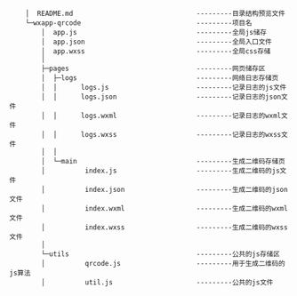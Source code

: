         │  README.md                               ---------目录结构预览文件
        └─wxapp-qrcode                             ---------项目名
            │  app.js                              ---------全局js储存
            │  app.json                            ---------全局入口文件
            │  app.wxss                            ---------全局css存储
            │  
            ├─pages                                ---------网页储存区
            │  ├─logs                              ---------网络日志存储页
            │  │      logs.js                      ---------记录日志的js文件  
            │  │      logs.json                    ---------记录日志的json文件
            │  │      logs.wxml                    ---------记录日志的wxml文件
            │  │      logs.wxss                    ---------记录日志的wxss文件
            │  │      
            │  └─main                              ---------生成二维码存储页
            │          index.js                    ---------生成二维码的js文件
            │          index.json                  ---------生成二维码的json文件
            │          index.wxml                  ---------生成二维码的wxml文件
            │          index.wxss                  ---------生成二维码的wxss文件 
            │          
            └─utils                                ---------公共的js存储区  
            │          qrcode.js                   ---------用于生成二维码的js算法
            │          util.js                     ---------公共的js文件
              
            
